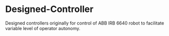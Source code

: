 # Designed-Controller
Designed controllers originally for control of ABB IRB 6640 robot to facilitate variable level of operator autonomy.
